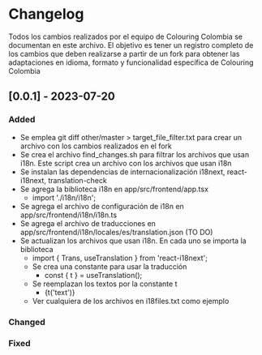 # Changelog

Todos los cambios realizados por el equipo de Colouring Colombia se documentan en este archivo. El objetivo es tener un registro completo de los cambios que deben realizarse a partir de un fork para obtener las adaptaciones en idioma, formato y funcionalidad específica de Colouring Colombia

## [0.0.1] - 2023-07-20
### Added
- Se emplea git diff other/master > target_file_filter.txt para crear un archivo con los cambios realizados en el fork
- Se crea el archivo find_changes.sh para filtrar los archivos que usan i18n. Este script crea un archivo con los archivos que usan i18n
- Se instalan las dependencias de internacionalización i18next, react-i18next, translation-check
- Se agrega la biblioteca i18n en app/src/frontend/app.tsx
    - import './i18n/i18n';
- Se agrega el archivo de configuración de i18n en app/src/frontend/i18n/i18n.ts
- Se agrega el archivo de traducciones en app/src/frontend/i18n/locales/es/translation.json (TO DO)
- Se actualizan los archivos que usan i18n. En cada uno se importa la biblioteca 
    - import { Trans, useTranslation } from 'react-i18next';
    - Se crea una constante para usar la traducción
        - const { t } = useTranslation();
    - Se reemplazan los textos por la constante t
        - {t('text')}
    - Ver cualquiera de los archivos en i18files.txt como ejemplo
    







    
### Changed


### Fixed


